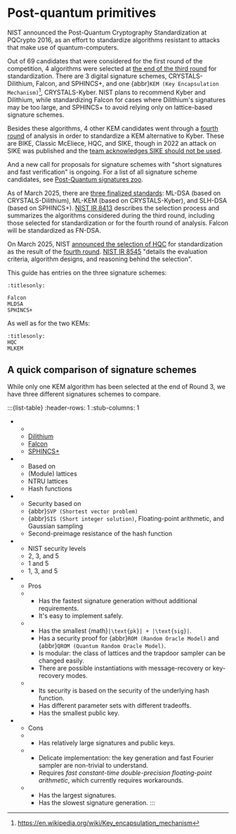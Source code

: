 # Post-quantum primitives

NIST announced the Post-Quantum Cryptography Standardization at PQCrypto 2016,
as an effort to standardize algorithms resistant to attacks that make use of
quantum-computers.

Out of 69 candidates that were considered for the first round of the
competition, 4 algorithms were selected at [the end of the third
round](https://www.nist.gov/news-events/news/2022/07/nist-announces-first-four-quantum-resistant-cryptographic-algorithms)
for standardization.  There are 3 digital signature schemes, CRYSTALS-Dilithium,
Falcon, and SPHINCS+, and one {abbr}`KEM (Key Encapsulation Mechanism)`[^kem],
CRYSTALS-Kyber. NIST plans to recommend Kyber and Dilithium, while standardizing
Falcon for cases where Dilithium's signatures may be too large, and SPHINCS+ to
avoid relying only on lattice-based signature schemes.

[^kem]: <https://en.wikipedia.org/wiki/Key_encapsulation_mechanism>

Besides these algorithms, 4 other KEM candidates went through a [fourth
round](https://csrc.nist.gov/projects/post-quantum-cryptography/round-4-submissions)
of analysis in order to standardize a KEM alternative to Kyber. These are BIKE,
Classic McEliece, HQC, and SIKE, though in 2022 an attack on SIKE was published
and the [team acknowledges SIKE should not be
used](https://csrc.nist.gov/csrc/media/Projects/post-quantum-cryptography/documents/round-4/submissions/sike-team-note-insecure.pdf).

And a new call for proposals for signature schemes with "short signatures and
fast verification" is ongoing. For a list of all signature scheme candidates,
see [Post-Quantum signatures zoo](https://pqshield.github.io/nist-sigs-zoo/).

As of March 2025, there are [three finalized
standards](https://www.nist.gov/news-events/news/2024/08/nist-releases-first-3-finalized-post-quantum-encryption-standards):
ML-DSA (based on CRYSTALS-Dilithium), ML-KEM (based on CRYSTALS-Kyber), and
SLH-DSA (based on SPHINCS+). [NIST IR
8413](https://csrc.nist.gov/pubs/ir/8413/upd1/final) describes the selection
process and summarizes the algorithms considered during the third round,
including those selected for standardization or for the fourth round of
analysis. Falcon will be standardized as FN-DSA.

On March 2025, NIST [announced the selection of
HQC](https://csrc.nist.gov/News/2025/hqc-announced-as-a-4th-round-selection) for
standardization as the result of the [fourth
round](https://csrc.nist.gov/projects/post-quantum-cryptography/round-4-submissions).
[NIST IR 8545](https://csrc.nist.gov/pubs/ir/8545/final) "details the evaluation
criteria, algorithm designs, and reasoning behind the selection".

This guide has entries on the three signature schemes:

```{toctree}
:titlesonly:

Falcon
MLDSA
SPHINCS+
```

As well as for the two KEMs:

```{toctree}
:titlesonly:
HQC
MLKEM
```

## A quick comparison of signature schemes

While only one KEM algorithm has been selected at the end of Round 3, we have
three different signatures schemes to compare.

<!-- markdownlint-disable MD005 MD007 -->
:::{list-table}
:header-rows: 1
:stub-columns: 1

- -
  - [Dilithium](/method/MLDSA)
  - [Falcon](/method/Falcon)
  - [SPHINCS+](/method/SPHINCS+)
- - Based on
  - (Module) lattices
  - NTRU lattices
  - Hash functions
- - Security based on
  - {abbr}`SVP (Shortest vector problem)`
  - {abbr}`SIS (Short integer solution)`, Floating-point arithmetic, and Gaussian sampling
  - Second-preimage resistance of the hash function
- - NIST security levels
  - 2, 3, and 5
  - 1 and 5
  - 1, 3, and 5
- - Pros
  -
    - Has the fastest signature generation without additional requirements.
    - It's easy to implement safely.
  -
    - Has the smallest {math}`|\text{pk}| + |\text{sig}|`.
    - Has a security proof for {abbr}`ROM (Random Oracle Model)` and {abbr}`QROM (Quantum Random Oracle Model)`.
    - Is modular: the class of lattices and the trapdoor sampler can be changed easily.
    - There are possible instantiations with message-recovery or key-recovery modes.
  -
    - Its security is based on the security of the underlying hash function.
    - Has different parameter sets with different tradeoffs.
    - Has the smallest public key.
- - Cons
  -
    - Has relatively large signatures and public keys.
  -
    - Delicate implementation: the key generation and fast Fourier sampler are non-trivial to understand.
    - Requires *fast constant-time double-precision floating-point arithmetic*, which currently requires workarounds.
  -
    - Has the largest signatures.
    - Has the slowest signature generation.
:::
<!-- markdownlint-enable MD005 MD007 -->

